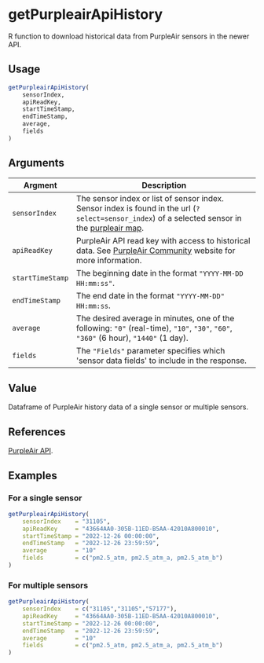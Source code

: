 # getPurpleairApiHistory

R function to download historical data from PurpleAir sensors in the newer API.

## Usage
```r
getPurpleairApiHistory(
    sensorIndex,  
    apiReadKey,
    startTimeStamp,
    endTimeStamp,
    average,
    fields
)
```

## Arguments
| Argment | Description |
| --- | --- |
| `sensorIndex` | The sensor index or list of sensor index. Sensor index is found in the url (`?select=sensor_index`) of a selected sensor in the [purpleair map](https://map.purpleair.com/1/mPM25/a10/p31536000/cC4?select=3968#10.91/-10.0081/-67.8154). |
| `apiReadKey` | PurpleAir API read key with access to historical data. See [PurpleAir Community](https://community.purpleair.com/t/historical-api-endpoints-are-now-restricted/1557) website for more information. |
| `startTimeStamp` | The beginning date in the format `"YYYY-MM-DD HH:mm:ss"`. |
| `endTimeStamp` | The end date in the format `"YYYY-MM-DD" HH:mm:ss`. |
| `average` | The desired average in minutes, one of the following: `"0"` (real-time), `"10"`, `"30"`, `"60"`, `"360"` (6 hour), `"1440"`  (1 day).  |
| `fields` | The `"Fields"` parameter specifies which 'sensor data fields' to include in the response. |

## Value
Dataframe of PurpleAir history data of a single sensor or multiple sensors.

## References
[PurpleAir API](https://api.purpleair.com/).

## Examples

### For a single sensor
```r
getPurpleairApiHistory(
    sensorIndex    = "31105",  
    apiReadKey     = "43664AA0-305B-11ED-B5AA-42010A800010",
    startTimeStamp = "2022-12-26 00:00:00",
    endTimeStamp   = "2022-12-26 23:59:59",
    average        = "10"
    fields         = c("pm2.5_atm, pm2.5_atm_a, pm2.5_atm_b")
)
```

### For multiple sensors
```r
getPurpleairApiHistory(
    sensorIndex    = c("31105","31105","57177"),  
    apiReadKey     = "43664AA0-305B-11ED-B5AA-42010A800010",
    startTimeStamp = "2022-12-26 00:00:00",
    endTimeStamp   = "2022-12-26 23:59:59",
    average        = "10"
    fields         = c("pm2.5_atm, pm2.5_atm_a, pm2.5_atm_b")
)
```
